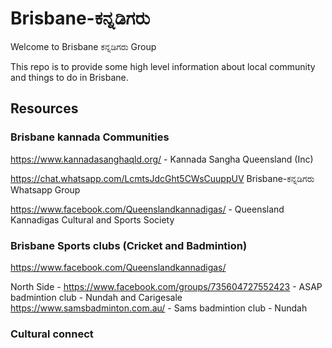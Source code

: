 # Brisbane-ಕನ್ನಡಿಗರು

Welcome to Brisbane ಕನ್ನಡಿಗರು Group

This repo is to provide some high level information about local community and things to do in Brisbane.

## Resources  

### Brisbane kannada Communities 

https://www.kannadasanghaqld.org/ - Kannada Sangha Queensland (Inc)

https://chat.whatsapp.com/LcmtsJdcGht5CWsCuuppUV  Brisbane-ಕನ್ನಡಿಗರು Whatsapp Group 

https://www.facebook.com/Queenslandkannadigas/ - Queensland Kannadigas Cultural and Sports Society


### Brisbane Sports clubs (Cricket and Badmintion) 
https://www.facebook.com/Queenslandkannadigas/

North Side - https://www.facebook.com/groups/735604727552423 - ASAP badmintion club - Nundah and Carigesale 
https://www.samsbadminton.com.au/ - Sams badmintion club - Nundah 

### Cultural connect 

